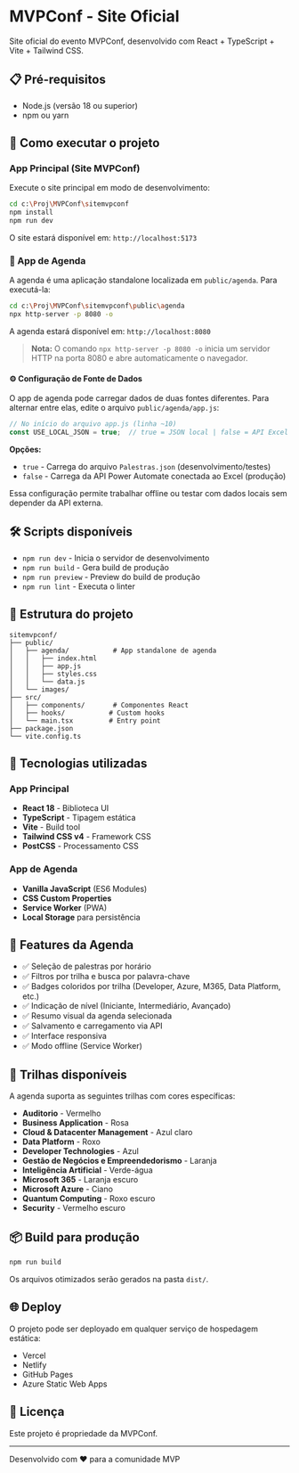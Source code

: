 # MVPConf - Site Oficial

Site oficial do evento MVPConf, desenvolvido com React + TypeScript + Vite + Tailwind CSS.

## 📋 Pré-requisitos

- Node.js (versão 18 ou superior)
- npm ou yarn

## 🚀 Como executar o projeto

### App Principal (Site MVPConf)

Execute o site principal em modo de desenvolvimento:

```bash
cd c:\Proj\MVPConf\sitemvpconf
npm install
npm run dev
```

O site estará disponível em: `http://localhost:5173`

### 📅 App de Agenda

A agenda é uma aplicação standalone localizada em `public/agenda`. Para executá-la:

```bash
cd c:\Proj\MVPConf\sitemvpconf\public\agenda
npx http-server -p 8080 -o
```

A agenda estará disponível em: `http://localhost:8080`

> **Nota:** O comando `npx http-server -p 8080 -o` inicia um servidor HTTP na porta 8080 e abre automaticamente o navegador.

#### ⚙️ Configuração de Fonte de Dados

O app de agenda pode carregar dados de duas fontes diferentes. Para alternar entre elas, edite o arquivo `public/agenda/app.js`:

```javascript
// No início do arquivo app.js (linha ~10)
const USE_LOCAL_JSON = true;  // true = JSON local | false = API Excel
```

**Opções:**
- `true` - Carrega do arquivo `Palestras.json` (desenvolvimento/testes)
- `false` - Carrega da API Power Automate conectada ao Excel (produção)

Essa configuração permite trabalhar offline ou testar com dados locais sem depender da API externa.

## 🛠️ Scripts disponíveis

- `npm run dev` - Inicia o servidor de desenvolvimento
- `npm run build` - Gera build de produção
- `npm run preview` - Preview do build de produção
- `npm run lint` - Executa o linter

## 📁 Estrutura do projeto

```
sitemvpconf/
├── public/
│   ├── agenda/           # App standalone de agenda
│   │   ├── index.html
│   │   ├── app.js
│   │   ├── styles.css
│   │   └── data.js
│   └── images/
├── src/
│   ├── components/       # Componentes React
│   ├── hooks/           # Custom hooks
│   └── main.tsx         # Entry point
├── package.json
└── vite.config.ts
```

## 🎨 Tecnologias utilizadas

### App Principal
- **React 18** - Biblioteca UI
- **TypeScript** - Tipagem estática
- **Vite** - Build tool
- **Tailwind CSS v4** - Framework CSS
- **PostCSS** - Processamento CSS

### App de Agenda
- **Vanilla JavaScript** (ES6 Modules)
- **CSS Custom Properties**
- **Service Worker** (PWA)
- **Local Storage** para persistência

## 🎯 Features da Agenda

- ✅ Seleção de palestras por horário
- ✅ Filtros por trilha e busca por palavra-chave
- ✅ Badges coloridos por trilha (Developer, Azure, M365, Data Platform, etc.)
- ✅ Indicação de nível (Iniciante, Intermediário, Avançado)
- ✅ Resumo visual da agenda selecionada
- ✅ Salvamento e carregamento via API
- ✅ Interface responsiva
- ✅ Modo offline (Service Worker)

## 🎨 Trilhas disponíveis

A agenda suporta as seguintes trilhas com cores específicas:

- **Auditorio** - Vermelho
- **Business Application** - Rosa
- **Cloud & Datacenter Management** - Azul claro
- **Data Platform** - Roxo
- **Developer Technologies** - Azul
- **Gestão de Negócios e Empreendedorismo** - Laranja
- **Inteligência Artificial** - Verde-água
- **Microsoft 365** - Laranja escuro
- **Microsoft Azure** - Ciano
- **Quantum Computing** - Roxo escuro
- **Security** - Vermelho escuro

## 📦 Build para produção

```bash
npm run build
```

Os arquivos otimizados serão gerados na pasta `dist/`.

## 🌐 Deploy

O projeto pode ser deployado em qualquer serviço de hospedagem estática:
- Vercel
- Netlify
- GitHub Pages
- Azure Static Web Apps

## 📝 Licença

Este projeto é propriedade da MVPConf.

---

Desenvolvido com ❤️ para a comunidade MVP
